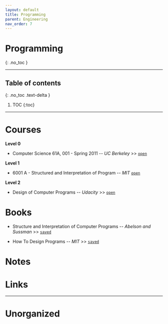 ```yaml
---
layout: default
title: Programming
parent: Engineering
nav_order: 7
---
```


# Programming
{: .no_toc }

---

## Table of contents
{: .no_toc .text-delta }

1. TOC
{:toc}

---

# Courses

__Level 0__

- Computer Science 61A, 001 - Spring 2011 -- *UC Berkeley* >> [`open`](https://archive.org/details/ucberkeley-webcast-PL3E89002AA9B9879E?sort=titleSorter)

__Level 1__

- 6001 A - Structured and Interpretation of Program -- *MIT* [`open`](https://ocw.mit.edu/courses/electrical-engineering-and-computer-science/6-001-structure-and-interpretation-of-computer-programs-spring-2005/video-lectures/)

__Level 2__

- Design of Computer Programs -- *Udacity* >> [`open`](https://classroom.udacity.com/courses/cs212)

# Books

- Structure and Interpretation of Computer Programs -- *Abelson and Sussman* >> [`saved`](file:///media/rishi/d057170c-fade-44e6-a98a-5028064c1c84/Computer%20Science/Compilers/sicp.pdf)

- How To Design Programs -- *MIT* >> [`saved`](file:///media/rishi/d057170c-fade-44e6-a98a-5028064c1c84/Computer%20Science/Computer%20Architecture/Matthias%20Felleisen%20-%20How%20to%20Design%20Programs_%20An%20Introduction%20to%20Programming%20and%20Computing-MIT%20Press%20(2018).pdf)

# Notes

# Links

---

# Unorganized

